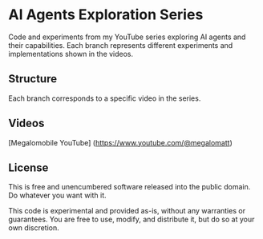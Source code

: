 # AI Agents Exploration Series

Code and experiments from my YouTube series exploring AI agents and their capabilities. Each branch represents different experiments and implementations shown in the videos.

## Structure
Each branch corresponds to a specific video in the series.

## Videos
[Megalomobile YouTube] (https://www.youtube.com/@megalomatt)

## License
This is free and unencumbered software released into the public domain. Do whatever you want with it.

This code is experimental and provided as-is, without any warranties or guarantees. You are free to use, modify, and distribute it, but do so at your own discretion.